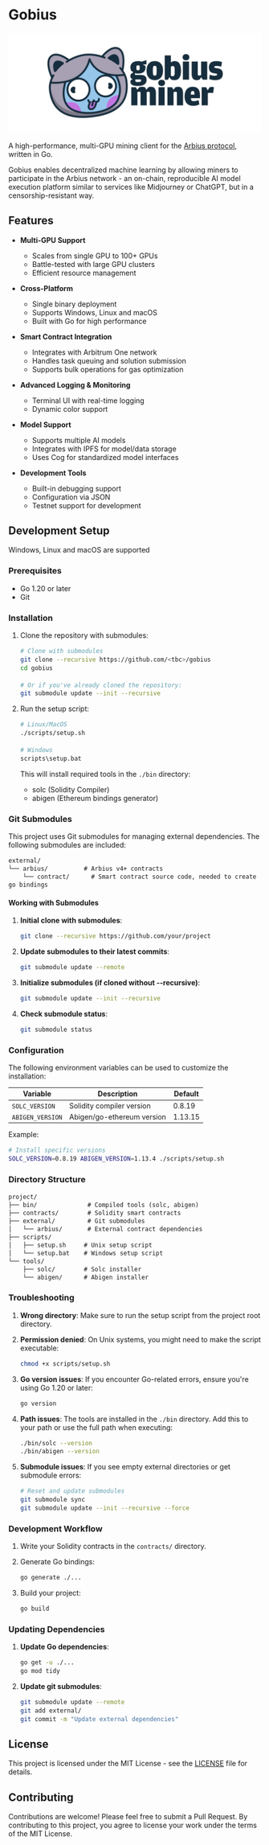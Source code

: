 # Gobius

![gobius logo](/logo.jpg)

A high-performance, multi-GPU mining client for the [Arbius protocol](https://arbius.ai/), written in Go.

Gobius enables decentralized machine learning by allowing miners to participate in the Arbius network - an on-chain, reproducible AI model execution platform similar to services like Midjourney or ChatGPT, but in a censorship-resistant way.

## Features

- **Multi-GPU Support**
  - Scales from single GPU to 100+ GPUs
  - Battle-tested with large GPU clusters
  - Efficient resource management

- **Cross-Platform**
  - Single binary deployment
  - Supports Windows, Linux and macOS
  - Built with Go for high performance

- **Smart Contract Integration**
  - Integrates with Arbitrum One network
  - Handles task queuing and solution submission
  - Supports bulk operations for gas optimization

- **Advanced Logging & Monitoring**
  - Terminal UI with real-time logging
  - Dynamic color support

- **Model Support**
  - Supports multiple AI models
  - Integrates with IPFS for model/data storage
  - Uses Cog for standardized model interfaces

- **Development Tools**
  - Built-in debugging support
  - Configuration via JSON
  - Testnet support for development

## Development Setup

Windows, Linux and macOS are supported

### Prerequisites

- Go 1.20 or later
- Git

### Installation

1. Clone the repository with submodules:
   ```bash
   # Clone with submodules
   git clone --recursive https://github.com/<tbc>/gobius
   cd gobius

   # Or if you've already cloned the repository:
   git submodule update --init --recursive
   ```

2. Run the setup script:
   ```bash
   # Linux/MacOS
   ./scripts/setup.sh

   # Windows
   scripts\setup.bat
   ```

   This will install required tools in the `./bin` directory:
   - solc (Solidity Compiler)
   - abigen (Ethereum bindings generator)

### Git Submodules

This project uses Git submodules for managing external dependencies. The following submodules are included:

```
external/
└── arbius/          # Arbius v4+ contracts
    └── contract/      # Smart contract source code, needed to create go bindings
```

#### Working with Submodules

1. **Initial clone with submodules**:
   ```bash
   git clone --recursive https://github.com/your/project
   ```

2. **Update submodules to their latest commits**:
   ```bash
   git submodule update --remote
   ```

3. **Initialize submodules (if cloned without --recursive)**:
   ```bash
   git submodule update --init --recursive
   ```

4. **Check submodule status**:
   ```bash
   git submodule status
   ```

### Configuration

The following environment variables can be used to customize the installation:

| Variable | Description | Default |
|----------|-------------|---------|
| `SOLC_VERSION` | Solidity compiler version | 0.8.19 |
| `ABIGEN_VERSION` | Abigen/go-ethereum version | 1.13.15 |

Example:
```bash
# Install specific versions
SOLC_VERSION=0.8.19 ABIGEN_VERSION=1.13.4 ./scripts/setup.sh
```

### Directory Structure

```
project/
├── bin/              # Compiled tools (solc, abigen)
├── contracts/        # Solidity smart contracts
├── external/         # Git submodules
│   └── arbius/       # External contract dependencies
├── scripts/         
│   ├── setup.sh     # Unix setup script
│   └── setup.bat    # Windows setup script
└── tools/
    ├── solc/        # Solc installer
    └── abigen/      # Abigen installer
```

### Troubleshooting

1. **Wrong directory**: Make sure to run the setup script from the project root directory.

2. **Permission denied**: On Unix systems, you might need to make the script executable:
   ```bash
   chmod +x scripts/setup.sh
   ```

3. **Go version issues**: If you encounter Go-related errors, ensure you're using Go 1.20 or later:
   ```bash
   go version
   ```

4. **Path issues**: The tools are installed in the `./bin` directory. Add this to your path or use the full path when executing:
   ```bash
   ./bin/solc --version
   ./bin/abigen --version
   ```

5. **Submodule issues**: If you see empty external directories or get submodule errors:
   ```bash
   # Reset and update submodules
   git submodule sync
   git submodule update --init --recursive --force
   ```

### Development Workflow

1. Write your Solidity contracts in the `contracts/` directory.

2. Generate Go bindings:
   ```bash
   go generate ./...
   ```

3. Build your project:
   ```bash
   go build
   ```

### Updating Dependencies

1. **Update Go dependencies**:
   ```bash
   go get -u ./...
   go mod tidy
   ```

2. **Update git submodules**:
   ```bash
   git submodule update --remote
   git add external/
   git commit -m "Update external dependencies"
   ```

## License

This project is licensed under the MIT License - see the [LICENSE](LICENSE) file for details.

## Contributing

Contributions are welcome! Please feel free to submit a Pull Request. By contributing to this project, you agree to license your work under the terms of the MIT License.
